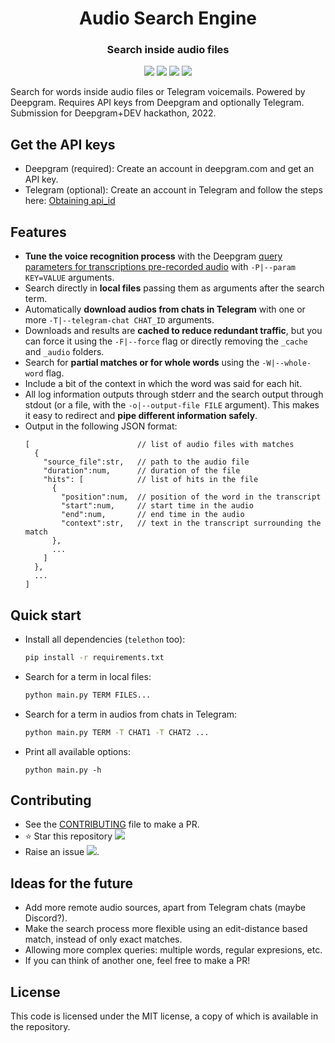 <h1 align="center">Audio Search Engine</h1>

<h3 align="center">Search inside audio files</h3>

<p align="center">
    <a href="https://core.telegram.org/"><img src="https://img.shields.io/badge/-Telegram-black?style=for-the-badge&logo=telegram"></a>
    <a href="https://www.python.org/"><img src="https://img.shields.io/badge/-Python_3-black?style=for-the-badge&logo=python"></a>
    <a href="https://deepgram.com"><img src="https://img.shields.io/badge/-Deepgram-black?style=for-the-badge"></a>
    <a href="LICENSE"><img " src="https://img.shields.io/badge/License-MIT-black?style=for-the-badge"></a>
</p>

Search for words inside audio files or Telegram voicemails. Powered by Deepgram. Requires API keys from Deepgram and optionally Telegram. Submission for Deepgram+DEV hackathon, 2022.

## Get the API keys
- Deepgram (required): Create an account in deepgram.com and get an API key.
- Telegram (optional): Create an account in Telegram and follow the steps here: [Obtaining api_id](https://core.telegram.org/api/obtaining_api_id)
   
## Features
- **Tune the voice recognition process** with the Deepgram [query parameters for transcriptions pre-recorded audio](https://developers.deepgram.com/api-reference/#transcription-prerecorded) with `-P|--param KEY=VALUE` arguments.
- Search directly in **local files** passing them as arguments after the search term.
- Automatically **download audios from chats in Telegram** with one or more `-T|--telegram-chat CHAT_ID` arguments.
- Downloads and results are **cached to reduce redundant traffic**, but you can force it using the `-F|--force` flag or directly removing the `_cache` and `_audio` folders.
- Search for **partial matches or for whole words** using the `-W|--whole-word` flag.
- Include a bit of the context in which the word was said for each hit.
- All log information outputs through stderr and the search output through stdout (or a file, with the `-o|--output-file FILE` argument). This makes it easy to redirect and **pipe different information safely**.
- Output in the following JSON format:
    ```
    [                        // list of audio files with matches
      {
        "source_file":str,   // path to the audio file
        "duration":num,      // duration of the file
        "hits": [            // list of hits in the file
          {
            "position":num,  // position of the word in the transcript
            "start":num,     // start time in the audio
            "end":num,       // end time in the audio
            "context":str,   // text in the transcript surrounding the match
          },
          ...        
        ]
      },
      ...
    ]
    ```
     
## Quick start
- Install all dependencies (`telethon` too):
    ```bash
    pip install -r requirements.txt
    ```
- Search for a term in local files:
    ```bash
    python main.py TERM FILES...
    ```
- Search for a term in audios from chats in Telegram:
    ```bash
    python main.py TERM -T CHAT1 -T CHAT2 ...
    ```
- Print all available options:
    ```
    python main.py -h
    ```

## Contributing
- See the [CONTRIBUTING](CONTRIBUTING) file to make a PR.
- :star: Star this repository [![](https://img.shields.io/github/stars/MiguelMJ/AudioSearchEngine?style=social)](https://github.com/MiguelMJ/AudioSearchEngine/stargazers)
- Raise an issue  [![](https://img.shields.io/github/issues/MiguelMJ/AudioSearchEngine?style=social&logo=github)](https://github.com/MiguelMJ/AudioSearchEngine/issues).

## Ideas for the future

- Add more remote audio sources, apart from Telegram chats (maybe Discord?).
- Make the search process more flexible using an edit-distance based match, instead of only exact matches.
- Allowing more complex queries: multiple words, regular expresions, etc.
- If you can think of another one, feel free to make a PR!

        
## License
This code is licensed under the MIT license, a copy of which is available in the repository.

